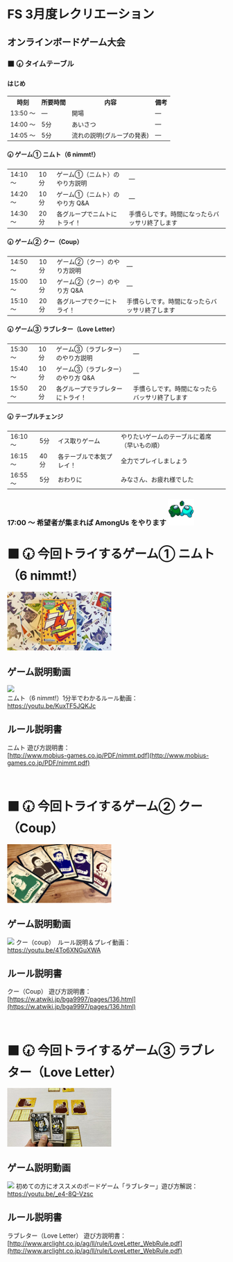 # FS 3月度レクリエーション

## オンラインボードゲーム大会

### ⬛ 🕢 タイムテーブル

#### はじめ

<table>
    <tr>
        <th>時刻</th>
        <th>所要時間</th>
        <th>内容</th>
        <th>備考</th>
    </tr>
    <tr>
        <td>13:50 ～</td>
        <td>―</td>
        <td>開場</td>
        <td>―</td>
    </tr>
    <tr>
        <td>14:00 ～</td>
        <td>5分</td>
        <td>あいさつ</td>
        <td>―</td>
    </tr>
    <tr>
        <td>14:05 ～</td>
        <td>5分</td>
        <td>流れの説明(グループの発表)</td>
        <td>―</td>
    </tr>
</table>
    
#### 🕢 ゲーム① ニムト（6 nimmt!）
 
 <table>
    <tr>
        <td>14:10 ～</td>
        <td>10分</td>
        <td>ゲーム①（ニムト）のやり方説明</td>
        <td>―</td>
    </tr>
    <tr>
        <td>14:20 ～</td>
        <td>10分</td>
        <td>ゲーム①（ニムト）のやり方 Q&amp;A</td>
        <td>―</td>
    </tr>
    <tr>
        <td>14:30 ～</td>
        <td>20分</td>
        <td>各グループでニムトにトライ！</td>
        <td>手慣らしです。時間になったらバッサリ終了します</td>
    </tr>
</table>
    
#### 🕢 ゲーム② クー（Coup）
 
 <table>
    <tr>
        <td>14:50 ～</td>
        <td>10分</td>
        <td>ゲーム②（クー）のやり方説明</td>
        <td>―</td>
    </tr>
    <tr>
        <td>15:00 ～</td>
        <td>10分</td>
        <td>ゲーム②（クー）のやり方 Q&amp;A</td>
        <td>―</td>
    </tr>
    <tr>
        <td>15:10 ～</td>
        <td>20分</td>
        <td>各グループでクーにトライ！</td>
        <td>手慣らしです。時間になったらバッサリ終了します</td>
    </tr>
</table>
    
#### 🕢 ゲーム③ ラブレター（Love Letter）
 
 <table>
    <tr>
        <td>15:30 ～</td>
        <td>10分</td>
        <td>ゲーム③（ラブレター）のやり方説明</td>
        <td>―</td>
    </tr>
    <tr>
        <td>15:40 ～</td>
        <td>10分</td>
        <td>ゲーム③（ラブレター）のやり方 Q&amp;A</td>
        <td>―</td>
    </tr>
    <tr>
        <td>15:50 ～</td>
        <td>20分</td>
        <td>各グループでラブレターにトライ！</td>
        <td>手慣らしです。時間になったらバッサリ終了します</td>
    </tr>
</table>
    
#### 🕢 テーブルチェンジ
 
 <table>
    <tr>
        <td>16:10 ～</td>
        <td>5分</td>
        <td>イス取りゲーム</td>
        <td>やりたいゲームのテーブルに着席（早いもの順）</td>
    </tr>
    <tr>
        <td>16:15 ～</td>
        <td>40分</td>
        <td>各テーブルで本気プレイ！</td>
        <td>全力でプレイしましょう</td>
    </tr>
    <tr>
        <td>16:55 ～</td>
        <td>5分</td>
        <td>おわりに</td>
        <td>みなさん、お疲れ様でした</td>
    </tr>
</table>

### 17:00 ～ 希望者が集まれば AmongUs をやります <img src="./handshake.gif" width="60">

# ⬛ 🕢 今回トライするゲーム① ニムト（6 nimmt!）

<img src="./nimmt-banner.png" width="240">

## ゲーム説明動画

[![](http://img.youtube.com/vi/KuxTF5JQKJc/0.jpg)](https://youtu.be/KuxTF5JQKJc)  
ニムト（6 nimmt!）1分半でわかるルール動画：  
https://youtu.be/KuxTF5JQKJc

## ルール説明書

ニムト 遊び方説明書：  
[http://www.mobius-games.co.jp/PDF/nimmt.pdf](http://www.mobius-games.co.jp/PDF/nimmt.pdf)

<br />

# ⬛ 🕢 今回トライするゲーム② クー（Coup）

<img src="./coup-banner.jpg" width="240">

## ゲーム説明動画

[![](http://img.youtube.com/vi/4To6XNGuXWA/0.jpg)](https://youtu.be/4To6XNGuXWA)
クー（coup）　ルール説明＆プレイ動画：  
https://youtu.be/4To6XNGuXWA

## ルール説明書

クー（Coup） 遊び方説明書：  
[https://w.atwiki.jp/bga9997/pages/136.html](https://w.atwiki.jp/bga9997/pages/136.html)

<br />

# ⬛ 🕢 今回トライするゲーム③ ラブレター（Love Letter）

<img src="./love-letter-banner.jpg" width="240">

## ゲーム説明動画

[![](http://img.youtube.com/vi/_e4-8Q-Vzsc/0.jpg)](https://youtu.be/_e4-8Q-Vzsc)
初めての方にオススメのボードゲーム「ラブレター」遊び方解説：  
https://youtu.be/_e4-8Q-Vzsc

## ルール説明書

ラブレター（Love Letter） 遊び方説明書：  
[http://www.arclight.co.jp/ag/ll/rule/LoveLetter_WebRule.pdf](http://www.arclight.co.jp/ag/ll/rule/LoveLetter_WebRule.pdf)

<br />
